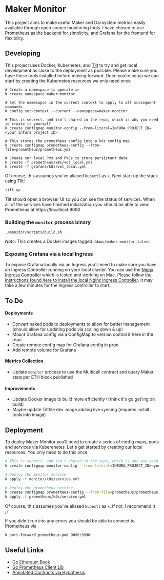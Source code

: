 # Maker Monitor

This project aims to make useful Maker and Dai system metrics easily available through open source monitoring tools.
I have chosen to use Prometheus as the backend for simplicity, and Grafana for the frontend for flexibility.

## Developing

This project uses Docker, Kubernetes, and [Tilt](https://tilt.dev/) to try and get local development as close to the
deployment as possible. Please make sure you have these tools installed before moving forward. Once you're setup we can
start by creating the Kubernetes resources we only need once

```
# Create a namespace to operate in
k create namespace maker-monitor

# Set the namesapce in the current context to apply to all subsequent commands
k config set-context --current --namespace=maker-monitor

# This is secrect, and isn't shared in the repo, which is why you need to create it yourself
k create configmap monitor-config --from-literal=INFURA_PROJECT_ID=<your infura project ID>

# This stores the prometheus config into a k8s config map
k create configmap prometheus-config --from-file=prometheus/prometheus.yml

# Create our local PVs and PVCs to store persistant data
k create -f prometheus/k8s/vol_local.yml
k create -f grafana/k8s/vol_local.yml
```

Of course, this assumes you've aliased `kubectl` as `k`. Next start up the stack using Tilt!

```bash
tilt up
```

Tilt should open a browser UI so you can see the status of services. When all of the services have finished 
initialization you should be able to view Prometheus at https://localhost:9090

### Building the `monitor` process binary

```
./monitor/scripts/build.sh
```

*Note:* This creates a Docker images tagged `ddaws/maker-monitor:latest`

### Exposing Grafana via a local Ingress

To expose Grafana locally via an Ingress you'll need to make sure you have an Ingress Controller running on your local
cluster. You can use the [Nginx Ingress Controller](https://kubernetes.github.io/ingress-nginx/) which is tested and
working on Mac. Please follow [the instructions found here to install the local Nginx Ingress Controller](https://kubernetes.github.io/ingress-nginx/deploy/). 
It may take a few minutes for the Ingress controller to start.

## To Do

#### Deployments

- Convert naked pods to deployments to allow for better management (should allow for updating pods via scaling down & up)
- Mount Grafana config via a ConfigMap to version control it here in the repo
- Create remote config map for Grafana config in prod
- Add remote volume for Grafana

#### Metrics Collection

- Update `monitor` process to use the Multicall contract and query Maker stats per ETH block published

#### Improvements

- Update Docker image to build more efficiently (I think it's go get'ing on build)
- Maybe update Tiltfile dev image adding live syncing (requires install tools into image)

## Deployment

To deploy Maker Monitor you'll need to create a series of config maps, pods and services via Kuberenetes. Let's get
started by creating our local resources. You only need to do this once

```bash
# This is secrect, and isn't shared in the repo, which is why you need to create it yourself
k create configmap monitor-config --from-literal=INFURA_PROJECT_ID=<your infura project ID>

# Deploy the monitor service
k apply -f monitor/k8s/service.yml

# Deploy the prometheus service
k create configmap prometheus-config --from-file=prometheus/prometheus.yml
k apply -f prometheus/k8s/service.yml
```

Of course, this assumes you've aliased `kubectl` as `k`. If not, I recommend it ;)

If you didn't run into any errors you should be able to connect to Prometheus via

```bash
k port-forward prometheus-pod 9090:9090
```

## Useful Links

- [Go Ethereum Book](https://goethereumbook.org/en/)
- [Go Prometheus Client Lib](https://godoc.org/github.com/prometheus/client_golang/prometheus)
- [Annotated Contracts via Hypothesis](https://via.hypothes.is/https://github.com/makerdao/dss/blob/master/src/vat.sol)